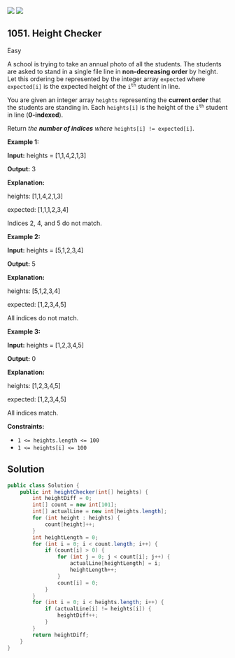 [![](https://img.shields.io/github/stars/javadev/LeetCode-in-Java?label=Stars&style=flat-square)](https://github.com/javadev/LeetCode-in-Java)
[![](https://img.shields.io/github/forks/javadev/LeetCode-in-Java?label=Fork%20me%20on%20GitHub%20&style=flat-square)](https://github.com/javadev/LeetCode-in-Java/fork)

## 1051\. Height Checker

Easy

A school is trying to take an annual photo of all the students. The students are asked to stand in a single file line in **non-decreasing order** by height. Let this ordering be represented by the integer array `expected` where `expected[i]` is the expected height of the <code>i<sup>th</sup></code> student in line.

You are given an integer array `heights` representing the **current order** that the students are standing in. Each `heights[i]` is the height of the <code>i<sup>th</sup></code> student in line (**0-indexed**).

Return _the **number of indices** where_ `heights[i] != expected[i]`.

**Example 1:**

**Input:** heights = [1,1,4,2,1,3]

**Output:** 3

**Explanation:**

heights: [1,1,4,2,1,3]

expected: [1,1,1,2,3,4]

Indices 2, 4, and 5 do not match.

**Example 2:**

**Input:** heights = [5,1,2,3,4]

**Output:** 5

**Explanation:**

heights: [5,1,2,3,4]

expected: [1,2,3,4,5]

All indices do not match.

**Example 3:**

**Input:** heights = [1,2,3,4,5]

**Output:** 0

**Explanation:**

heights: [1,2,3,4,5]

expected: [1,2,3,4,5]

All indices match.

**Constraints:**

*   `1 <= heights.length <= 100`
*   `1 <= heights[i] <= 100`

## Solution

```java
public class Solution {
    public int heightChecker(int[] heights) {
        int heightDiff = 0;
        int[] count = new int[101];
        int[] actualLine = new int[heights.length];
        for (int height : heights) {
            count[height]++;
        }
        int heightLength = 0;
        for (int i = 0; i < count.length; i++) {
            if (count[i] > 0) {
                for (int j = 0; j < count[i]; j++) {
                    actualLine[heightLength] = i;
                    heightLength++;
                }
                count[i] = 0;
            }
        }
        for (int i = 0; i < heights.length; i++) {
            if (actualLine[i] != heights[i]) {
                heightDiff++;
            }
        }
        return heightDiff;
    }
}
```